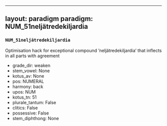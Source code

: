 
---
layout: paradigm
paradigm: NUM_51neljätredekiljardia
---
### ` NUM_51neljätredekiljardia `

Optimisation hack for exceptional compound ’neljätredekiljardia’ that inflects in all parts with agreement
* grade_dir: weaken
* stem_vowel: None
* kotus_av: None
* pos: NUMERAL
* harmony: back
* upos: NUM
* kotus_tn: 51
* plurale_tantum: False
* clitics: False
* possessive: False
* stem_diphthong: None
